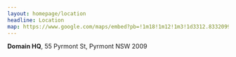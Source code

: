 ```yaml
---
layout: homepage/location
headline: Location
map: https://www.google.com/maps/embed?pb=!1m18!1m12!1m3!1d3312.8332099442673!2d151.19176671638658!3d-33.86818908065652!2m3!1f0!2f0!3f0!3m2!1i1024!2i768!4f13.1!3m3!1m2!1s0x6b12ae36929b8279%3A0x5f882e03d383cc12!2s55+Pyrmont+St%2C+Pyrmont+NSW+2009!5e0!3m2!1sen!2sau!4v1542081236238
---
```



**Domain HQ**, 55 Pyrmont St, Pyrmont NSW 2009
